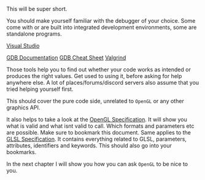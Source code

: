 This will be super short.

You should make yourself familiar with the debugger of your choice.
Some come with or are built into integrated development environments, some are standalone programs.

[Visual Studio](https://learn.microsoft.com/en-us/visualstudio/debugger/debugger-feature-tour?view=vs-2022)

[GDB Documentation](https://www.sourceware.org/gdb/documentation/)
[GDB Cheat Sheet](https://gist.github.com/rkubik/b96c23bd8ed58333de37f2b8cd052c30)
[Valgrind](https://valgrind.org/docs/manual/quick-start.html)

Those tools help you to find out whether your code works as intended or produces the right values.
Get used to using it, before asking for help anywhere else. A lot of places/forums/discord servers also assume that you tried helping yourself first.

This should cover the pure code side, unrelated to `OpenGL` or any other graphics API.

It also helps to take a look at the [OpenGL Specification](https://registry.khronos.org/OpenGL/specs/gl/glspec46.core.pdf). It will show you what is valid and what isnt valid to call. Which formats and parameters etc are possible. Make sure to bookmark this document. Same applies to the [GLSL Specification](https://www.opengl.org/registry/doc/GLSLangSpec.4.60.pdf). It contains everything related to GLSL, parameters, attributes, identifiers and keywords. This should also go into your bookmarks.

In the next chapter I will show you how you can ask `OpenGL` to be nice to you.